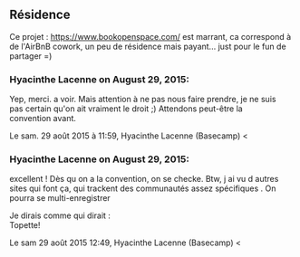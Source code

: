 ## Résidence



Ce projet : <https://www.bookopenspace.com/> est marrant, ca correspond à de
l'AirBnB cowork, un peu de résidence mais payant... just pour le fun de
partager =)



### **Hyacinthe Lacenne** on August 29, 2015:



Yep, merci. a voir. Mais attention à ne pas nous faire prendre, je ne suis  
pas certain qu'on ait vraiment le droit ;) Attendons peut-être la  
convention avant.  
  
Le sam. 29 août 2015 à 11:59, Hyacinthe Lacenne (Basecamp) &lt;



### **Hyacinthe Lacenne** on August 29, 2015:



excellent ! Dès qu on a la convention, on se checke. Btw, j ai vu d autres  
sites qui font ça, qui trackent des communautés assez spécifiques . On  
pourra se multi-enregistrer  
  
Je dirais comme qui dirait :  
Topette!  
  
Le sam 29 août 2015 12:49, Hyacinthe Lacenne (Basecamp) &lt;



